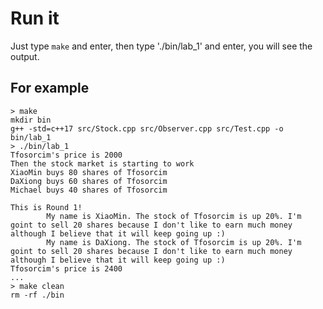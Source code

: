 # Run it

Just type `make` and enter, then type './bin/lab_1' and enter, you will see the output.

## For example

```plain
> make
mkdir bin
g++ -std=c++17 src/Stock.cpp src/Observer.cpp src/Test.cpp -o bin/lab_1
> ./bin/lab_1
Tfosorcim's price is 2000
Then the stock market is starting to work
XiaoMin buys 80 shares of Tfosorcim
DaXiong buys 60 shares of Tfosorcim
Michael buys 40 shares of Tfosorcim

This is Round 1!
        My name is XiaoMin. The stock of Tfosorcim is up 20%. I'm goint to sell 20 shares because I don't like to earn much money although I believe that it will keep going up :)
        My name is DaXiong. The stock of Tfosorcim is up 20%. I'm goint to sell 20 shares because I don't like to earn much money although I believe that it will keep going up :)
Tfosorcim's price is 2400
...
> make clean
rm -rf ./bin
```
